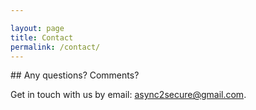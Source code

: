 ```yaml
---

layout: page
title: Contact
permalink: /contact/
---
```



<div>
<content>
</content>
</div>
<div>
<content>
</content>
</div>
## Any questions? Comments?


Get in touch with us by email: [async2secure@gmail.com](mailto:async2secure@gmail.com).
